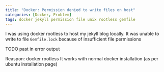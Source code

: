 ```yaml
---
title: "Docker: Permission denied to write files on host"
categories: [Docker, Problem]
tags: docker jekyll permission file unix rootless gemfile
---
```


I was using docker rootless to host my jekyll blog locally.
It was unable to write to file `Gemfile.lock` because of insufficient file permissions

TODO past in error output

Reaspon: docker rootless
It works with normal docker installation (as per ubuntu installation page)